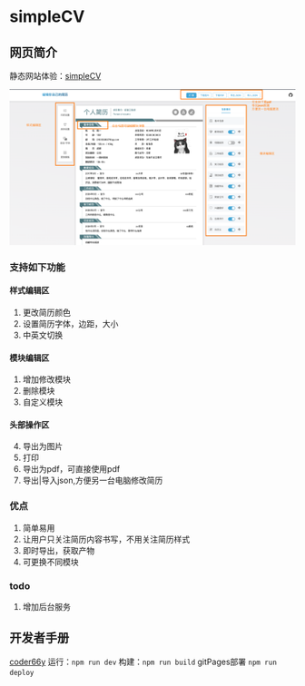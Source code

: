 # simpleCV

## 网页简介

静态网站体验：[simpleCV](https://coder66y.github.io/simpleCV)

![演示图片](./src//assets//image/image.png)

### 支持如下功能
#### 样式编辑区
1. 更改简历颜色
2. 设置简历字体，边距，大小
3. 中英文切换
#### 模块编辑区
1. 增加修改模块
2. 删除模块
3. 自定义模块
#### 头部操作区
4. 导出为图片
5. 打印
6. 导出为pdf，可直接使用pdf
7. 导出|导入json,方便另一台电脑修改简历

### 优点
1. 简单易用
2. 让用户只关注简历内容书写，不用关注简历样式
3. 即时导出，获取产物
4. 可更换不同模块

### todo
1. 增加后台服务

## 开发者手册
[coder66y](https://github.com/coder66y)
运行：`npm run dev`
构建：`npm run build`
gitPages部署 `npm run deploy`
